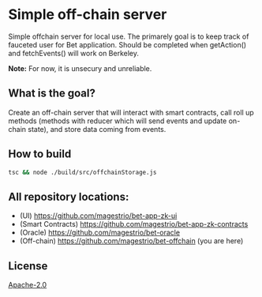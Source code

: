 # Simple off-chain server

Simple offchain server for local use. The primarely goal is to keep track of fauceted user for Bet application. Should be completed when getAction() and fetchEvents() will work on Berkeley. 

**Note:** For now, it is unsecury and unreliable.

## What is the goal?

Create an off-chain server that will interact with smart contracts, call roll up methods (methods with reducer which will send events and update on-chain state), and store data coming from events.

## How to build

```sh
tsc && node ./build/src/offchainStorage.js
```

## All repository locations:
- (UI) https://github.com/magestrio/bet-app-zk-ui
- (Smart Contracts) https://github.com/magestrio/bet-app-zk-contracts
- (Oracle) https://github.com/magestrio/bet-oracle
- (Off-chain) https://github.com/magestrio/bet-offchain (you are here)

## License

[Apache-2.0](LICENSE)
